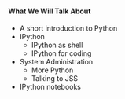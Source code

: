 
#### What We Will Talk About

* A short introduction to Python
* IPython
	* IPython as shell
	* IPython for coding
* System Administration
	* More Python
	* Talking to JSS
* IPython notebooks

